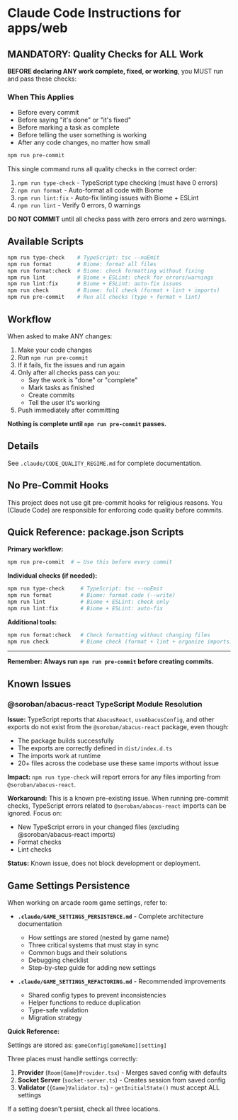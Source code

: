 # Claude Code Instructions for apps/web

## MANDATORY: Quality Checks for ALL Work

**BEFORE declaring ANY work complete, fixed, or working**, you MUST run and pass these checks:

### When This Applies

- Before every commit
- Before saying "it's done" or "it's fixed"
- Before marking a task as complete
- Before telling the user something is working
- After any code changes, no matter how small

```bash
npm run pre-commit
```

This single command runs all quality checks in the correct order:

1. `npm run type-check` - TypeScript type checking (must have 0 errors)
2. `npm run format` - Auto-format all code with Biome
3. `npm run lint:fix` - Auto-fix linting issues with Biome + ESLint
4. `npm run lint` - Verify 0 errors, 0 warnings

**DO NOT COMMIT** until all checks pass with zero errors and zero warnings.

## Available Scripts

```bash
npm run type-check    # TypeScript: tsc --noEmit
npm run format        # Biome: format all files
npm run format:check  # Biome: check formatting without fixing
npm run lint          # Biome + ESLint: check for errors/warnings
npm run lint:fix      # Biome + ESLint: auto-fix issues
npm run check         # Biome: full check (format + lint + imports)
npm run pre-commit    # Run all checks (type + format + lint)
```

## Workflow

When asked to make ANY changes:

1. Make your code changes
2. Run `npm run pre-commit`
3. If it fails, fix the issues and run again
4. Only after all checks pass can you:
   - Say the work is "done" or "complete"
   - Mark tasks as finished
   - Create commits
   - Tell the user it's working
5. Push immediately after committing

**Nothing is complete until `npm run pre-commit` passes.**

## Details

See `.claude/CODE_QUALITY_REGIME.md` for complete documentation.

## No Pre-Commit Hooks

This project does not use git pre-commit hooks for religious reasons.
You (Claude Code) are responsible for enforcing code quality before commits.

## Quick Reference: package.json Scripts

**Primary workflow:**

```bash
npm run pre-commit  # ← Use this before every commit
```

**Individual checks (if needed):**

```bash
npm run type-check     # TypeScript: tsc --noEmit
npm run format         # Biome: format code (--write)
npm run lint           # Biome + ESLint: check only
npm run lint:fix       # Biome + ESLint: auto-fix
```

**Additional tools:**

```bash
npm run format:check   # Check formatting without changing files
npm run check          # Biome check (format + lint + organize imports)
```

---

**Remember: Always run `npm run pre-commit` before creating commits.**

## Known Issues

### @soroban/abacus-react TypeScript Module Resolution

**Issue:** TypeScript reports that `AbacusReact`, `useAbacusConfig`, and other exports do not exist from the `@soroban/abacus-react` package, even though:
- The package builds successfully
- The exports are correctly defined in `dist/index.d.ts`
- The imports work at runtime
- 20+ files across the codebase use these same imports without issue

**Impact:** `npm run type-check` will report errors for any files importing from `@soroban/abacus-react`.

**Workaround:** This is a known pre-existing issue. When running pre-commit checks, TypeScript errors related to `@soroban/abacus-react` imports can be ignored. Focus on:
- New TypeScript errors in your changed files (excluding @soroban/abacus-react imports)
- Format checks
- Lint checks

**Status:** Known issue, does not block development or deployment.

## Game Settings Persistence

When working on arcade room game settings, refer to:

- **`.claude/GAME_SETTINGS_PERSISTENCE.md`** - Complete architecture documentation
  - How settings are stored (nested by game name)
  - Three critical systems that must stay in sync
  - Common bugs and their solutions
  - Debugging checklist
  - Step-by-step guide for adding new settings

- **`.claude/GAME_SETTINGS_REFACTORING.md`** - Recommended improvements
  - Shared config types to prevent inconsistencies
  - Helper functions to reduce duplication
  - Type-safe validation
  - Migration strategy

**Quick Reference:**

Settings are stored as: `gameConfig[gameName][setting]`

Three places must handle settings correctly:
1. **Provider** (`Room{Game}Provider.tsx`) - Merges saved config with defaults
2. **Socket Server** (`socket-server.ts`) - Creates session from saved config
3. **Validator** (`{Game}Validator.ts`) - `getInitialState()` must accept ALL settings

If a setting doesn't persist, check all three locations.
